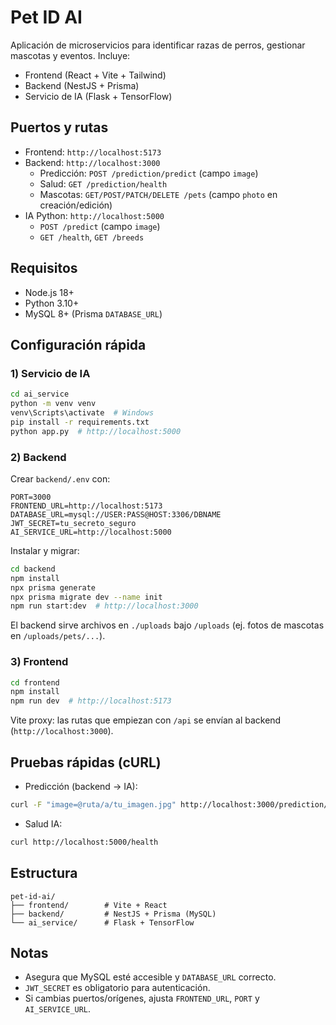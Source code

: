 # Pet ID AI

Aplicación de microservicios para identificar razas de perros, gestionar mascotas y eventos. Incluye:
- Frontend (React + Vite + Tailwind)
- Backend (NestJS + Prisma)
- Servicio de IA (Flask + TensorFlow)

## Puertos y rutas
- Frontend: `http://localhost:5173`
- Backend: `http://localhost:3000`
  - Predicción: `POST /prediction/predict` (campo `image`)
  - Salud: `GET /prediction/health`
  - Mascotas: `GET/POST/PATCH/DELETE /pets` (campo `photo` en creación/edición)
- IA Python: `http://localhost:5000`
  - `POST /predict` (campo `image`)
  - `GET /health`, `GET /breeds`

## Requisitos
- Node.js 18+
- Python 3.10+
- MySQL 8+ (Prisma `DATABASE_URL`)

## Configuración rápida

### 1) Servicio de IA
```bash
cd ai_service
python -m venv venv
venv\Scripts\activate  # Windows
pip install -r requirements.txt
python app.py  # http://localhost:5000
```

### 2) Backend
Crear `backend/.env` con:
```
PORT=3000
FRONTEND_URL=http://localhost:5173
DATABASE_URL=mysql://USER:PASS@HOST:3306/DBNAME
JWT_SECRET=tu_secreto_seguro
AI_SERVICE_URL=http://localhost:5000
```
Instalar y migrar:
```bash
cd backend
npm install
npx prisma generate
npx prisma migrate dev --name init
npm run start:dev  # http://localhost:3000
```
El backend sirve archivos en `./uploads` bajo `/uploads` (ej. fotos de mascotas en `/uploads/pets/...`).

### 3) Frontend
```bash
cd frontend
npm install
npm run dev  # http://localhost:5173
```
Vite proxy: las rutas que empiezan con `/api` se envían al backend (`http://localhost:3000`).

## Pruebas rápidas (cURL)
- Predicción (backend → IA):
```bash
curl -F "image=@ruta/a/tu_imagen.jpg" http://localhost:3000/prediction/predict
```
- Salud IA:
```bash
curl http://localhost:5000/health
```

## Estructura
```
pet-id-ai/
├── frontend/        # Vite + React
├── backend/         # NestJS + Prisma (MySQL)
└── ai_service/      # Flask + TensorFlow
```

## Notas
- Asegura que MySQL esté accesible y `DATABASE_URL` correcto.
- `JWT_SECRET` es obligatorio para autenticación.
- Si cambias puertos/orígenes, ajusta `FRONTEND_URL`, `PORT` y `AI_SERVICE_URL`.